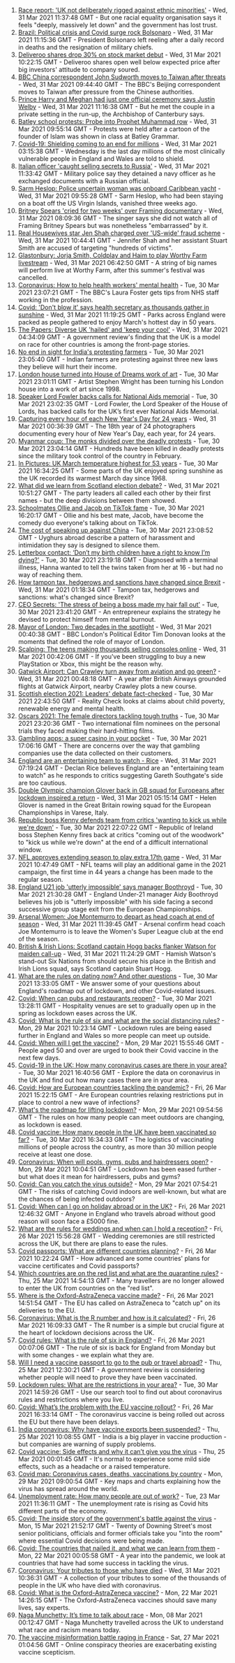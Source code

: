 1. [Race report: 'UK not deliberately rigged against ethnic minorities'](https://www.bbc.co.uk/news/uk-56585538) - Wed, 31 Mar 2021 11:37:48 GMT - But one racial equality organisation says it feels "deeply, massively let down" and the government has lost trust.
2. [Brazil: Political crisis and Covid surge rock Bolsonaro](https://www.bbc.co.uk/news/world-latin-america-56581131) - Wed, 31 Mar 2021 11:15:36 GMT - President Bolsonaro left reeling after a daily record in deaths and the resignation of military chiefs.
3. [Deliveroo shares drop 30% on stock market debut](https://www.bbc.co.uk/news/business-56578445) - Wed, 31 Mar 2021 10:22:15 GMT - Deliveroo shares open well below expected price after big investors' attitude to company soured.
4. [BBC China correspondent John Sudworth moves to Taiwan after threats](https://www.bbc.co.uk/news/world-asia-china-56586655) - Wed, 31 Mar 2021 09:44:40 GMT - The BBC's Beijing correspondent moves to Taiwan after pressure from the Chinese authorities.
5. [Prince Harry and Meghan had just one official ceremony says Justin Welby](https://www.bbc.co.uk/news/uk-56587992) - Wed, 31 Mar 2021 11:16:38 GMT - But he met the couple in a private setting in the run-up, the Archbishop of Canterbury says.
6. [Batley school protests: Probe into Prophet Muhammad row](https://www.bbc.co.uk/news/uk-england-leeds-56587709) - Wed, 31 Mar 2021 09:55:14 GMT - Protests were held after a cartoon of the founder of Islam was shown in class at Batley Grammar.
7. [Covid-19: Shielding coming to an end for millions](https://www.bbc.co.uk/news/uk-56584380) - Wed, 31 Mar 2021 03:15:38 GMT - Wednesday is the last day millions of the most clinically vulnerable people in England and Wales are told to shield.
8. [Italian officer 'caught selling secrets to Russia'](https://www.bbc.co.uk/news/world-europe-56588506) - Wed, 31 Mar 2021 11:33:42 GMT - Military police say they detained a navy officer as he exchanged documents with a Russian official.
9. [Sarm Heslop: Police uncertain woman was onboard Caribbean yacht](https://www.bbc.co.uk/news/uk-england-hampshire-56587364) - Wed, 31 Mar 2021 09:55:28 GMT - Sarm Heslop, who had been staying on a boat off the US Virgin Islands, vanished three weeks ago.
10. [Britney Spears 'cried for two weeks' over Framing documentary](https://www.bbc.co.uk/news/entertainment-arts-56587495) - Wed, 31 Mar 2021 08:09:36 GMT - The singer says she did not watch all of Framing Britney Spears but was nonetheless "embarrassed" by it.
11. [Real Housewives star Jen Shah charged over 'US-wide' fraud scheme](https://www.bbc.co.uk/news/newsbeat-56588276) - Wed, 31 Mar 2021 10:44:41 GMT - Jennifer Shah and her assistant Stuart Smith are accused of targeting "hundreds of victims".
12. [Glastonbury: Jorja Smith, Coldplay and Haim to play Worthy Farm livestream](https://www.bbc.co.uk/news/entertainment-arts-56581674) - Wed, 31 Mar 2021 06:42:50 GMT - A string of big names will perform live at Worthy Farm, after this summer's festival was cancelled.
13. [Coronavirus: How to help health workers' mental health](https://www.bbc.co.uk/news/health-56504442) - Tue, 30 Mar 2021 23:07:21 GMT - The BBC's Laura Foster gets tips from NHS staff working in the profession.
14. [Covid: 'Don't blow it' says health secretary as thousands gather in sunshine](https://www.bbc.co.uk/news/uk-england-56588196) - Wed, 31 Mar 2021 11:19:25 GMT - Parks across England were packed as people gathered to enjoy March's hottest day in 50 years.
15. [The Papers: Diverse UK 'hailed' and 'keep your cool'](https://www.bbc.co.uk/news/blogs-the-papers-56585045) - Wed, 31 Mar 2021 04:34:09 GMT - A government review's finding that the UK is a model on race for other countries is among the front-page stories.
16. [No end in sight for India's protesting farmers](https://www.bbc.co.uk/news/world-asia-india-56520138) - Tue, 30 Mar 2021 23:05:40 GMT - Indian farmers are protesting against three new laws they believe will hurt their income.
17. [London house turned into House of Dreams work of art](https://www.bbc.co.uk/news/uk-england-london-56582064) - Tue, 30 Mar 2021 23:01:11 GMT - Artist Stephen Wright has been turning his London house into a work of art since 1998.
18. [Speaker Lord Fowler backs calls for National Aids memorial](https://www.bbc.co.uk/news/uk-politics-56578990) - Tue, 30 Mar 2021 23:02:35 GMT - Lord Fowler, the Lord Speaker of the House of Lords, has backed calls for the UK’s first ever National Aids Memorial.
19. [Capturing every hour of each New Year's Day for 24 years](https://www.bbc.co.uk/news/in-pictures-56524580) - Wed, 31 Mar 2021 00:36:39 GMT - The 18th year of 24 photographers documenting every hour of New Year's Day, each year, for 24 years.
20. [Myanmar coup: The monks divided over the deadly protests](https://www.bbc.co.uk/news/world-asia-56580788) - Tue, 30 Mar 2021 23:04:14 GMT - Hundreds have been killed in deadly protests since the military took control of the country in February.
21. [In Pictures: UK March temperature highest for 53 years](https://www.bbc.co.uk/news/uk-56579679) - Tue, 30 Mar 2021 16:34:25 GMT - Some parts of the UK enjoyed spring sunshine as the UK recorded its warmest March day since 1968.
22. [What did we learn from Scotland election debate?](https://www.bbc.co.uk/news/uk-scotland-scotland-politics-56583168) - Wed, 31 Mar 2021 10:51:27 GMT - The party leaders all called each other by their first names - but the deep divisions between them showed.
23. [Schoolmates Ollie and Jacob on TikTok fame](https://www.bbc.co.uk/news/uk-56582976) - Tue, 30 Mar 2021 16:20:17 GMT - Ollie and his best mate, Jacob, have become the comedy duo everyone's talking about on TikTok.
24. [The cost of speaking up against China](https://www.bbc.co.uk/news/world-asia-china-56563449) - Tue, 30 Mar 2021 23:08:52 GMT - Uyghurs abroad describe a pattern of harassment and intimidation they say is designed to silence them.
25. [Letterbox contact: ‘Don’t my birth children have a right to know I’m dying?'](https://www.bbc.co.uk/news/stories-56576285) - Tue, 30 Mar 2021 23:19:18 GMT - Diagnosed with a terminal illness, Hanna wanted to tell the twins taken from her at 16 - but had no way of reaching them.
26. [How tampon tax, hedgerows and sanctions have changed since Brexit](https://www.bbc.co.uk/news/uk-politics-56580419) - Wed, 31 Mar 2021 01:18:34 GMT - Tampon tax, hedgerows and sanctions: what's changed since Brexit?
27. [CEO Secrets: 'The stress of being a boss made my hair fall out'](https://www.bbc.co.uk/news/business-56491743) - Tue, 30 Mar 2021 23:41:20 GMT - An entrepreneur explains the strategy he devised to protect himself from mental burnout.
28. [Mayor of London: Two decades in the spotlight](https://www.bbc.co.uk/news/uk-england-london-55189622) - Wed, 31 Mar 2021 00:40:38 GMT - BBC London's Political Editor Tim Donovan looks at the moments that defined the role of mayor of London.
29. [Scalping: The teens making thousands selling consoles online](https://www.bbc.co.uk/news/newsbeat-56270058) - Wed, 31 Mar 2021 00:42:06 GMT - If you've been struggling to buy a new PlayStation or Xbox, this might be the reason why.
30. [Gatwick Airport: Can Crawley turn away from aviation and go green?](https://www.bbc.co.uk/news/uk-england-sussex-56486632) - Wed, 31 Mar 2021 00:48:18 GMT - A year after British Airways grounded flights at Gatwick Airport, nearby Crawley plots a new course.
31. [Scottish election 2021: Leaders' debate fact-checked](https://www.bbc.co.uk/news/56583531) - Tue, 30 Mar 2021 22:43:50 GMT - Reality Check looks at claims about child poverty, renewable energy and mental health.
32. [Oscars 2021: The female directors tackling tough truths](https://www.bbc.co.uk/news/entertainment-arts-56564427) - Tue, 30 Mar 2021 23:20:36 GMT - Two international film nominees on the personal trials they faced making their hard-hitting films.
33. [Gambling apps: a super casino in your pocket](https://www.bbc.co.uk/news/technology-56580411) - Tue, 30 Mar 2021 17:06:16 GMT - There are concerns over the way that gambling companies use the data collected on their customers.
34. [England are an entertaining team to watch - Rice](https://www.bbc.co.uk/sport/football/56586894) - Wed, 31 Mar 2021 07:19:24 GMT - Declan Rice believes England are an "entertaining team to watch" as he responds to critics suggesting Gareth Southgate's side are too cautious.
35. [Double Olympic champion Glover back in GB squad for Europeans after lockdown inspired a return](https://www.bbc.co.uk/sport/rowing/56578968) - Wed, 31 Mar 2021 05:15:14 GMT - Helen Glover is named in the Great Britain rowing squad for the European Championships in Varese, Italy.
36. [Republic boss Kenny defends team from critics 'wanting to kick us while we're down'](https://www.bbc.co.uk/sport/football/56585098) - Tue, 30 Mar 2021 22:07:22 GMT - Republic of Ireland boss Stephen Kenny fires back at critics "coming out of the woodwork" to "kick us while we're down" at the end of a difficult international window.
37. [NFL approves extending season to play extra 17th game](https://www.bbc.co.uk/sport/american-football/56586899) - Wed, 31 Mar 2021 10:47:49 GMT - NFL teams will play an additional game in the 2021 campaign, the first time in 44 years a change has been made to the regular season.
38. [England U21 job 'utterly impossible' says manager Boothroyd](https://www.bbc.co.uk/sport/football/56583091) - Tue, 30 Mar 2021 21:30:28 GMT - England Under-21 manager Aidy Boothroyd believes his job is "utterly impossible" with his side facing a second successive group stage exit from the European Championships.
39. [Arsenal Women: Joe Montemurro to depart as head coach at end of season](https://www.bbc.co.uk/sport/football/56591226) - Wed, 31 Mar 2021 11:39:45 GMT - Arsenal confirm head coach Joe Montemurro is to leave the Women's Super League club at the end of the season.
40. [British & Irish Lions: Scotland captain Hogg backs flanker Watson for maiden call-up](https://www.bbc.co.uk/sport/rugby-union/56574320) - Wed, 31 Mar 2021 11:24:29 GMT - Hamish Watson's stand-out Six Nations from should secure his place in the British and Irish Lions squad, says Scotland captain Stuart Hogg.
41. [What are the rules on dating now? And other questions](https://www.bbc.co.uk/news/world-asia-china-51176409) - Tue, 30 Mar 2021 13:33:05 GMT - We answer some of your questions about England's roadmap out of lockdown, and other Covid-related issues.
42. [Covid: When can pubs and restaurants reopen?](https://www.bbc.co.uk/news/business-52977388) - Tue, 30 Mar 2021 13:28:11 GMT - Hospitality venues are set to gradually open up in the spring as lockdown eases across the UK.
43. [Covid: What is the rule of six and what are the social distancing rules?](https://www.bbc.co.uk/news/uk-51506729) - Mon, 29 Mar 2021 10:23:14 GMT - Lockdown rules are being eased further in England and Wales so more people can meet up outside.
44. [Covid: When will I get the vaccine?](https://www.bbc.co.uk/news/health-55045639) - Mon, 29 Mar 2021 15:55:46 GMT - People aged 50 and over are urged to book their Covid vaccine in the next few days.
45. [Covid-19 in the UK: How many coronavirus cases are there in your area?](https://www.bbc.co.uk/news/uk-51768274) - Tue, 30 Mar 2021 16:40:56 GMT - Explore the data on coronavirus in the UK and find out how many cases there are in your area.
46. [Covid: How are European countries tackling the pandemic?](https://www.bbc.co.uk/news/explainers-53640249) - Fri, 26 Mar 2021 15:22:15 GMT - Are European countries relaxing restrictions put in place to control a new wave of infections?
47. [What's the roadmap for lifting lockdown?](https://www.bbc.co.uk/news/explainers-52530518) - Mon, 29 Mar 2021 09:54:56 GMT - The rules on how many people can meet outdoors are changing, as lockdown is eased.
48. [Covid vaccine: How many people in the UK have been vaccinated so far?](https://www.bbc.co.uk/news/health-55274833) - Tue, 30 Mar 2021 16:34:33 GMT - The logistics of vaccinating millions of people across the country, as more than 30 million people receive at least one dose.
49. [Coronavirus: When will pools, gyms, pubs and hairdressers open?](https://www.bbc.co.uk/news/explainers-53349989) - Mon, 29 Mar 2021 10:04:51 GMT - Lockdown has been eased further - but what does it mean for hairdressers, pubs and gyms?
50. [Covid: Can you catch the virus outside?](https://www.bbc.co.uk/news/explainers-55680305) - Mon, 29 Mar 2021 07:54:21 GMT - The risks of catching Covid indoors are well-known, but what are the chances of being infected outdoors?
51. [Covid: When can I go on holiday abroad or in the UK?](https://www.bbc.co.uk/news/explainers-52646738) - Fri, 26 Mar 2021 12:46:32 GMT - Anyone in England who travels abroad without good reason will soon face a £5000 fine.
52. [What are the rules for weddings and when can I hold a reception?](https://www.bbc.co.uk/news/explainers-52811509) - Fri, 26 Mar 2021 15:56:28 GMT - Wedding ceremonies are still restricted across the UK, but there are plans to ease the rules.
53. [Covid passports: What are different countries planning?](https://www.bbc.co.uk/news/world-europe-56522408) - Fri, 26 Mar 2021 10:22:24 GMT - How advanced are some countries' plans for vaccine certificates and Covid passports?
54. [Which countries are on the red list and what are the quarantine rules?](https://www.bbc.co.uk/news/explainers-52544307) - Thu, 25 Mar 2021 14:54:13 GMT - Many travellers are no longer allowed to enter the UK from countries on the "red list".
55. [Where is the Oxford-AstraZeneca vaccine made?](https://www.bbc.co.uk/news/56483766) - Fri, 26 Mar 2021 14:51:54 GMT - The EU has called on AstraZeneca to "catch up" on its deliveries to the EU.
56. [Coronavirus: What is the R number and how is it calculated?](https://www.bbc.co.uk/news/health-52473523) - Fri, 26 Mar 2021 16:09:33 GMT - The R number is a simple but crucial figure at the heart of lockdown decisions across the UK.
57. [Covid rules: What is the rule of six in England?](https://www.bbc.co.uk/news/health-56526587) - Fri, 26 Mar 2021 00:07:06 GMT - The rule of six is back for England from Monday but with some changes - we explain what they are.
58. [Will I need a vaccine passport to go to the pub or travel abroad?](https://www.bbc.co.uk/news/explainers-55718553) - Thu, 25 Mar 2021 12:30:21 GMT - A government review is considering whether people will need to prove they have been vaccinated.
59. [Lockdown rules: What are the restrictions in your area?](https://www.bbc.co.uk/news/uk-54373904) - Tue, 30 Mar 2021 14:59:26 GMT - Use our search tool to find out about coronavirus rules and restrictions where you live.
60. [Covid: What’s the problem with the EU vaccine rollout?](https://www.bbc.co.uk/news/explainers-52380823) - Fri, 26 Mar 2021 16:33:14 GMT - The coronavirus vaccine is being rolled out across the EU but there have been delays.
61. [India coronavirus: Why have vaccine exports been suspended?](https://www.bbc.co.uk/news/world-asia-india-55571793) - Thu, 25 Mar 2021 10:08:55 GMT - India is a big player in vaccine production - but companies are warning of supply problems.
62. [Covid vaccine: Side effects and why it can’t give you the virus](https://www.bbc.co.uk/news/health-56437270) - Thu, 25 Mar 2021 00:01:45 GMT - It's normal to experience some mild side effects, such as a headache or a raised temperature.
63. [Covid map: Coronavirus cases, deaths, vaccinations by country](https://www.bbc.co.uk/news/world-51235105) - Mon, 29 Mar 2021 09:00:54 GMT - Key maps and charts explaining how the virus has spread around the world.
64. [Unemployment rate: How many people are out of work?](https://www.bbc.co.uk/news/business-52660591) - Tue, 23 Mar 2021 11:36:11 GMT - The unemployment rate is rising as Covid hits different parts of the economy.
65. [Covid: The inside story of the government's battle against the virus](https://www.bbc.co.uk/news/uk-politics-56361599) - Mon, 15 Mar 2021 21:52:17 GMT - Twenty of Downing Street's most senior politicians, officials and former officials take you "into the room" where essential Covid decisions were being made.
66. [Covid: The countries that nailed it, and what we can learn from them](https://www.bbc.co.uk/news/uk-56455030) - Mon, 22 Mar 2021 00:05:58 GMT - A year into the pandemic, we look at countries that have had some success in tackling the virus.
67. [Coronavirus: Your tributes to those who have died](https://www.bbc.co.uk/news/uk-52676411) - Wed, 31 Mar 2021 10:36:31 GMT - A collection of your tributes to some of the thousands of people in the UK who have died with coronavirus.
68. [Covid: What is the Oxford-AstraZeneca vaccine?](https://www.bbc.co.uk/news/health-55302595) - Mon, 22 Mar 2021 14:26:15 GMT - The Oxford-AstraZeneca vaccines should save many lives, say experts.
69. [Naga Munchetty: It’s time to talk about race](https://www.bbc.co.uk/news/stories-56253480) - Mon, 08 Mar 2021 00:12:47 GMT - Naga Munchetty travelled across the UK to understand what race and racism means today.
70. [The vaccine misinformation battle raging in France](https://www.bbc.co.uk/news/blogs-trending-56526265) - Sat, 27 Mar 2021 01:04:56 GMT - Online conspiracy theories are exacerbating existing vaccine scepticism.
